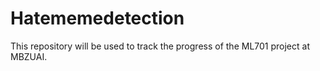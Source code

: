 # Hatememedetection
This repository will be used to track the progress of the ML701 project at MBZUAI. 
